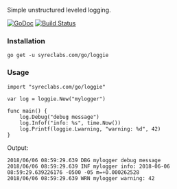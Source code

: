 Simple unstructured leveled logging.

[![GoDoc](https://godoc.org/syreclabs.com/go/loggie?status.svg)](https://godoc.org/syreclabs.com/go/loggie)
[![Build Status](https://travis-ci.org/dmgk/loggie.svg?branch=master)](https://travis-ci.org/dmgk/loggie)

### Installation

    go get -u syreclabs.com/go/loggie

### Usage

    import "syreclabs.com/go/loggie"

    var log = loggie.New("mylogger")

    func main() {
        log.Debug("debug message")
        log.Infof("info: %s", time.Now())
        log.Printf(loggie.Lwarning, "warning: %d", 42)
    }

Output:

    2018/06/06 08:59:29.639 DBG mylogger debug message
    2018/06/06 08:59:29.639 INF mylogger info: 2018-06-06 08:59:29.639226176 -0500 -05 m=+0.000262528
    2018/06/06 08:59:29.639 WRN mylogger warning: 42
